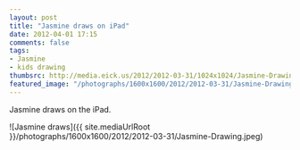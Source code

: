 ```yaml
---
layout: post
title: "Jasmine draws on iPad"
date: 2012-04-01 17:15
comments: false
tags: 
- Jasmine
- kids drawing
thumbsrc: http://media.eick.us/2012/2012-03-31/1024x1024/Jasmine-Drawing.jpeg
featured_image: "/photographs/1600x1600/2012/2012-03-31/Jasmine-Drawing.jpeg"
---
```

Jasmine draws on the iPad.



![Jasmine draws]({{ site.mediaUrlRoot }}/photographs/1600x1600/2012/2012-03-31/Jasmine-Drawing.jpeg)

